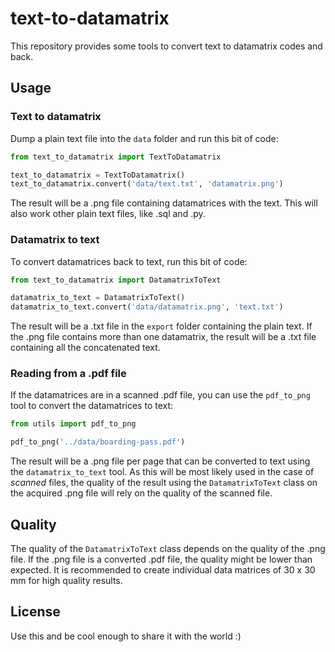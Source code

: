 # text-to-datamatrix

This repository provides some tools to convert text to datamatrix codes and back.

## Usage

### Text to datamatrix

Dump a plain text file into the `data` folder and run this bit of code:

```Python
from text_to_datamatrix import TextToDatamatrix

text_to_datamatrix = TextToDatamatrix()
text_to_datamatrix.convert('data/text.txt', 'datamatrix.png')
```

The result will be a .png file containing datamatrices with the text. This will also work other plain text files, like .sql and .py.

### Datamatrix to text

To convert datamatrices back to text, run this bit of code:

```Python
from text_to_datamatrix import DatamatrixToText

datamatrix_to_text = DatamatrixToText()
datamatrix_to_text.convert('data/datamatrix.png', 'text.txt')
```

The result will be a .txt file in the `export` folder containing the plain text. If the .png file contains more than one datamatrix, the result will be a .txt file containing all the concatenated text.

### Reading from a .pdf file

If the datamatrices are in a scanned .pdf file, you can use the `pdf_to_png` tool to convert the datamatrices to text:

```Python
from utils import pdf_to_png

pdf_to_png('../data/boarding-pass.pdf')

```

The result will be a .png file per page that can be converted to text using the `datamatrix_to_text` tool. As this will be most likely used in the case of _scanned_ files, the quality of the result using the `DatamatrixToText` class on the acquired .png file will rely on the quality of the scanned file.

## Quality

The quality of the `DatamatrixToText` class depends on the quality of the .png file. If the .png file is a converted .pdf file, the quality might be lower than expected. It is recommended to create individual data matrices of 30 x 30 mm for high quality results.

## License

Use this and be cool enough to share it with the world :)

